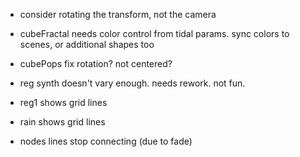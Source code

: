 - consider rotating the transform, not the camera
- cubeFractal needs color control from tidal params. sync colors to scenes, or additional shapes too
- cubePops fix rotation? not centered?
- reg synth doesn't vary enough. needs rework. not fun.
- reg1 shows grid lines
- rain shows grid lines



- nodes lines stop connecting (due to fade)
